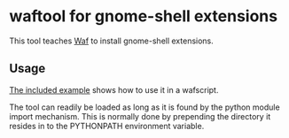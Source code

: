 # waftool for gnome-shell extensions

This tool teaches [Waf](http://waf.io) to install gnome-shell extensions.


## Usage

[The included example](example/wscript) shows how to use it in a wafscript.

The tool can readily be loaded as long as it is found by the python module import mechanism. This is normally done by prepending the directory it resides in to the PYTHONPATH environment variable.
